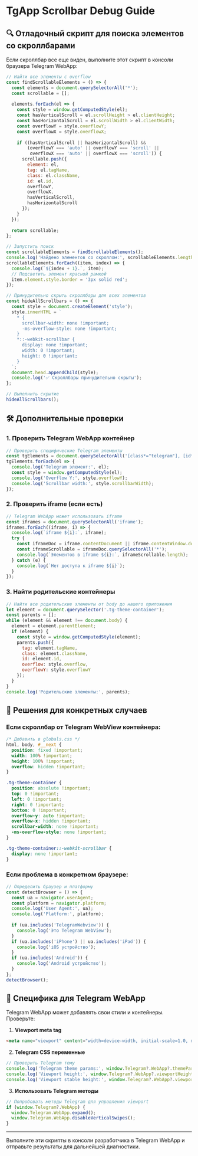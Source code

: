 # TgApp Scrollbar Debug Guide

## 🔍 Отладочный скрипт для поиска элементов со скроллбарами

Если скроллбар все еще виден, выполните этот скрипт в консоли браузера Telegram WebApp:

```javascript
// Найти все элементы с overflow
const findScrollableElements = () => {
  const elements = document.querySelectorAll('*');
  const scrollable = [];
  
  elements.forEach(el => {
    const style = window.getComputedStyle(el);
    const hasVerticalScroll = el.scrollHeight > el.clientHeight;
    const hasHorizontalScroll = el.scrollWidth > el.clientWidth;
    const overflowY = style.overflowY;
    const overflowX = style.overflowX;
    
    if ((hasVerticalScroll || hasHorizontalScroll) && 
        (overflowY === 'auto' || overflowY === 'scroll' || 
         overflowX === 'auto' || overflowX === 'scroll')) {
      scrollable.push({
        element: el,
        tag: el.tagName,
        class: el.className,
        id: el.id,
        overflowY,
        overflowX,
        hasVerticalScroll,
        hasHorizontalScroll
      });
    }
  });
  
  return scrollable;
};

// Запустить поиск
const scrollableElements = findScrollableElements();
console.log('Найдено элементов со скроллом:', scrollableElements.length);
scrollableElements.forEach((item, index) => {
  console.log(`${index + 1}.`, item);
  // Подсветить элемент красной рамкой
  item.element.style.border = '3px solid red';
});

// Принудительно скрыть скроллбары для всех элементов
const hideAllScrollbars = () => {
  const style = document.createElement('style');
  style.innerHTML = `
    * {
      scrollbar-width: none !important;
      -ms-overflow-style: none !important;
    }
    *::-webkit-scrollbar {
      display: none !important;
      width: 0 !important;
      height: 0 !important;
    }
  `;
  document.head.appendChild(style);
  console.log('✅ Скроллбары принудительно скрыты');
};

// Выполнить скрытие
hideAllScrollbars();
```

## 🛠 Дополнительные проверки

### 1. Проверить Telegram WebApp контейнер
```javascript
// Проверить специфические Telegram элементы
const tgElements = document.querySelectorAll('[class*="telegram"], [id*="telegram"], .tg-theme-container');
tgElements.forEach(el => {
  console.log('Telegram элемент:', el);
  const style = window.getComputedStyle(el);
  console.log('Overflow Y:', style.overflowY);
  console.log('Scrollbar width:', style.scrollbarWidth);
});
```

### 2. Проверить iframe (если есть)
```javascript
// Telegram WebApp может использовать iframe
const iframes = document.querySelectorAll('iframe');
iframes.forEach((iframe, i) => {
  console.log(`iframe ${i}:`, iframe);
  try {
    const iframeDoc = iframe.contentDocument || iframe.contentWindow.document;
    const iframeScrollable = iframeDoc.querySelectorAll('*');
    console.log(`Элементов в iframe ${i}:`, iframeScrollable.length);
  } catch (e) {
    console.log(`Нет доступа к iframe ${i}`);
  }
});
```

### 3. Найти родительские контейнеры
```javascript
// Найти все родительские элементы от body до нашего приложения
let element = document.querySelector('.tg-theme-container');
const parents = [];
while (element && element !== document.body) {
  element = element.parentElement;
  if (element) {
    const style = window.getComputedStyle(element);
    parents.push({
      tag: element.tagName,
      class: element.className,
      id: element.id,
      overflow: style.overflow,
      overflowY: style.overflowY
    });
  }
}
console.log('Родительские элементы:', parents);
```

## 🎯 Решения для конкретных случаев

### Если скроллбар от Telegram WebView контейнера:
```css
/* Добавить в globals.css */
html, body, #__next {
  position: fixed !important;
  width: 100% !important;
  height: 100% !important;
  overflow: hidden !important;
}

.tg-theme-container {
  position: absolute !important;
  top: 0 !important;
  left: 0 !important;
  right: 0 !important;
  bottom: 0 !important;
  overflow-y: auto !important;
  overflow-x: hidden !important;
  scrollbar-width: none !important;
  -ms-overflow-style: none !important;
}

.tg-theme-container::-webkit-scrollbar {
  display: none !important;
}
```

### Если проблема в конкретном браузере:
```javascript
// Определить браузер и платформу
const detectBrowser = () => {
  const ua = navigator.userAgent;
  const platform = navigator.platform;
  console.log('User Agent:', ua);
  console.log('Platform:', platform);
  
  if (ua.includes('TelegramWebview')) {
    console.log('Это Telegram WebView');
  }
  if (ua.includes('iPhone') || ua.includes('iPad')) {
    console.log('iOS устройство');
  }
  if (ua.includes('Android')) {
    console.log('Android устройство');
  }
};
detectBrowser();
```

## 📱 Специфика для Telegram WebApp

Telegram WebApp может добавлять свои стили и контейнеры. Проверьте:

1. **Viewport meta tag**
```html
<meta name="viewport" content="width=device-width, initial-scale=1.0, maximum-scale=1.0, user-scalable=no">
```

2. **Telegram CSS переменные**
```javascript
// Проверить Telegram тему
console.log('Telegram theme params:', window.Telegram?.WebApp?.themeParams);
console.log('Viewport height:', window.Telegram?.WebApp?.viewportHeight);
console.log('Viewport stable height:', window.Telegram?.WebApp?.viewportStableHeight);
```

3. **Использовать Telegram методы**
```javascript
// Попробовать методы Telegram для управления viewport
if (window.Telegram?.WebApp) {
  window.Telegram.WebApp.expand();
  window.Telegram.WebApp.disableVerticalSwipes();
}
```

---

Выполните эти скрипты в консоли разработчика в Telegram WebApp и отправьте результаты для дальнейшей диагностики. 